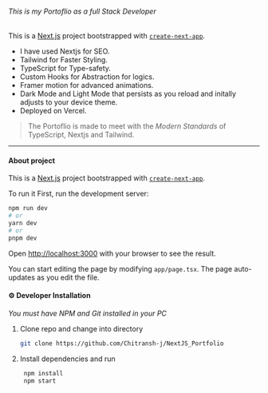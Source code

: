 ###### This is my Portoflio as a full Stack Developer

This is a [Next.js](https://nextjs.org/) project bootstrapped with [`create-next-app`](https://github.com/vercel/next.js/tree/canary/packages/create-next-app).


- I have used Nextjs for SEO.
- Tailwind for Faster Styling.
- TypeScript for Type-safety.
- Custom Hooks for Abstraction for logics.
- Framer motion for advanced animations.
- Dark Mode and Light Mode that persists as you reload and initally adjusts to your device theme.
- Deployed on Vercel.

> The Portoflio is made to meet with the *Modern Standards* of TypeScript, Nextjs and Tailwind. 


---

#### About project

This is a [Next.js](https://nextjs.org/) project bootstrapped with [`create-next-app`](https://github.com/vercel/next.js/tree/canary/packages/create-next-app).

To run it 
First, run the development server:

```bash
npm run dev
# or
yarn dev
# or
pnpm dev
```

Open [http://localhost:3000](http://localhost:3000) with your browser to see the result.

You can start editing the page by modifying `app/page.tsx`. The page auto-updates as you edit the file.


#### :gear: Developer Installation


*You must have NPM and Git installed in your PC*

1. Clone repo and change into directory
   ```bash
   git clone https://github.com/Chitransh-j/NextJS_Portfolio
   ```
2. Install dependencies and run
   ```bash
    npm install
    npm start
   ```
